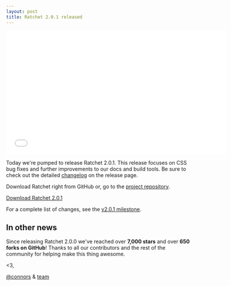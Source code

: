 ```yaml
---
layout: post
title: Ratchet 2.0.1 released
---
```


<iframe width="600" height="338" src="//www.youtube.com/embed/otCpCn0l4Wo" frameborder="0" allowfullscreen></iframe>

Today we're pumped to release Ratchet 2.0.1. This release focuses on CSS bug fixes and further improvements to our docs and build tools. Be sure to check out the detailed [changelog](https://github.com/twbs/ratchet/releases/tag/v2.0.1) on the release page.

Download Ratchet right from GitHub or, go to the [project repository](https://github.com/twbs/ratchet).

<a class="btn-link btn-link-ratchet" href="https://github.com/twbs/ratchet/archive/v2.0.1.zip">Download Ratchet 2.0.1</a>

For a complete list of changes, see the [v2.0.1 milestone](https://github.com/twbs/ratchet/issues?q=state%3Aclosed+type%3Aissue+milestone%3A2.0.1).

## In other news

Since releasing Ratchet 2.0.0 we've reached over **7,000 stars** and over **650 forks on GitHub**! Thanks to all our contributors and the rest of the community for helping make this thing awesome. 


<3,

[@connors](https://twitter.com/connors) & [team](https://github.com/orgs/twbs/members)